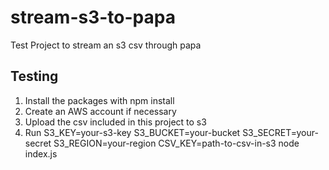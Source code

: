 # stream-s3-to-papa
Test Project to stream an s3 csv through papa

## Testing

1. Install the packages with npm install 
2. Create an AWS account if necessary
3. Upload the csv included in this project to s3
4. Run S3_KEY=your-s3-key S3_BUCKET=your-bucket S3_SECRET=your-secret S3_REGION=your-region CSV_KEY=path-to-csv-in-s3 node index.js
